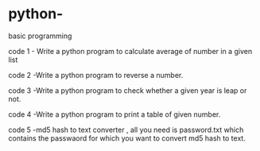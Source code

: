 # python-
basic programming

code 1 - Write a python program to calculate average of number in a given list

code 2 -Write a python program to reverse a number.

code 3 -Write a python program to check whether a given year is leap or not.

code 4 -Write a python program to print a table of given number.

code 5 -md5 hash to text converter , all you need is password.txt which contains the passwaord for which you want to convert md5 hash to text.

